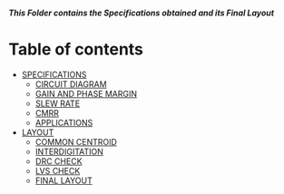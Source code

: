 ##### This Folder contains the Specifications obtained and its Final Layout 

Table of contents
=================
<!--ts-->
* [SPECIFICATIONS](#)
   * [CIRCUIT DIAGRAM](https://github.com/Chetan-G-Gokhale/Two-Stage-Miller-Compensated-Opamp/tree/main/Results/Specs_obtained#circuit-diagram)
   * [GAIN AND PHASE MARGIN](https://github.com/Chetan-G-Gokhale/Two-Stage-Miller-Compensated-Opamp/tree/main/Results/Specs_obtained#gain-and-phase-margin)
   * [SLEW RATE](https://github.com/Chetan-G-Gokhale/Two-Stage-Miller-Compensated-Opamp/tree/main/Results/Specs_obtained#slew-rate)
   * [CMRR](https://github.com/Chetan-G-Gokhale/Two-Stage-Miller-Compensated-Opamp/tree/main/Results/Specs_obtained#cmrr-common-mode-rejection-ratio)
   * [APPLICATIONS](#public)
* [LAYOUT](#)
   * [COMMON CENTROID](https://github.com/Chetan-G-Gokhale/Two-Stage-Miller-Compensated-Opamp/tree/main/Results/Layout#common-centriod)
   * [INTERDIGITATION](https://github.com/Chetan-G-Gokhale/Two-Stage-Miller-Compensated-Opamp/tree/main/Results/Layout#interdigitation)
   * [DRC CHECK](https://github.com/Chetan-G-Gokhale/Two-Stage-Miller-Compensated-Opamp/blob/a7e6dc1db5b0d7c6e0652ee6a39ef51033dff6da/Results/Layout/OPAMP_DRC_CLEAR.png)
   * [LVS CHECK](https://github.com/Chetan-G-Gokhale/Two-Stage-Miller-Compensated-Opamp/blob/a7e6dc1db5b0d7c6e0652ee6a39ef51033dff6da/Results/Layout/OPAMP_LVS_CLEARog2.png)
   * [FINAL LAYOUT](https://github.com/Chetan-G-Gokhale/Two-Stage-Miller-Compensated-Opamp/blob/a7e6dc1db5b0d7c6e0652ee6a39ef51033dff6da/Results/Layout/FINAL.png)
<!--te-->
